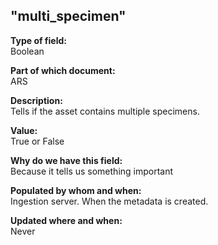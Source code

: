 ## "multi_specimen"

**Type of field:**  
Boolean

**Part of which document:**  
ARS

**Description:**  
Tells if the asset contains multiple specimens.

**Value:**  
True or False

**Why do we have this field:**  
Because it tells us something important  

**Populated by whom and when:**  
Ingestion server. When the metadata is created. 

**Updated where and when:**  
Never

